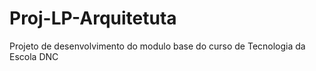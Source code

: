 # Proj-LP-Arquitetuta
Projeto de desenvolvimento do modulo base do curso de Tecnologia da Escola DNC
